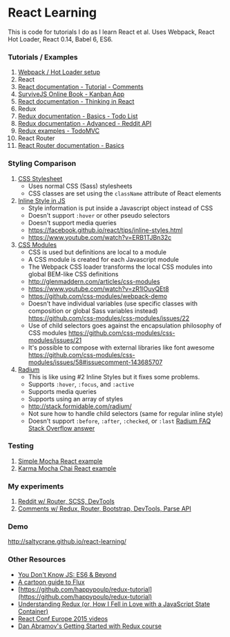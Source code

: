 # React Learning

This is code for tutorials I do as I learn React et al. Uses Webpack, React Hot Loader, React 0.14, Babel 6, ES6.

### Tutorials / Examples

1. [Webpack / Hot Loader setup](/1.0-webpack-react-hot-loader)
2. React
  1. [React documentation - Tutorial - Comments](/2.1-react-tutorial-comments)
  2. [SurviveJS Online Book - Kanban App](/2.2-survivejs-kanban)
  3. [React documentation - Thinking in React](/2.3-thinking-in-react)
3. Redux
  1. [Redux documentation - Basics - Todo List](/3.1-redux-basics-todo)
  2. [Redux documentation - Advanced - Reddit API](/3.2-redux-advanced-reddit)
  3. [Redux examples - TodoMVC](/3.3-redux-todomvc)
4. React Router
  1. [React Router documentation - Basics](/4.1-react-router-basics)

### Styling Comparison

1. [CSS Stylesheet](/5.1-contacts-css)
   - Uses normal CSS (Sass) stylesheets
   - CSS classes are set using the `className` attribute of React elements
2. [Inline Style in JS](/5.2-contacts-inline-style)
   - Style information is put inside a Javascript object instead of CSS
   - Doesn't support `:hover` or other pseudo selectors
   - Doesn't support media queries
   - https://facebook.github.io/react/tips/inline-styles.html
   - https://www.youtube.com/watch?v=ERB1TJBn32c
3. [CSS Modules](/5.3-contacts-css-modules)
   - CSS is used but definitions are local to a module
   - A CSS module is created for each Javascript module
   - The Webpack CSS loader transforms the local CSS modules into global BEM-like CSS definitions
   - http://glenmaddern.com/articles/css-modules
   - https://www.youtube.com/watch?v=zR1lOuyQEt8
   - https://github.com/css-modules/webpack-demo
   - Doesn't have individual variables
     (use specific classes with composition or global Sass variables instead)
     https://github.com/css-modules/css-modules/issues/22 
   - Use of child selectors goes against the encapsulation philosophy of CSS modules
     https://github.com/css-modules/css-modules/issues/21
   - It's possible to compose with external libraries like font awesome
     https://github.com/css-modules/css-modules/issues/58#issuecomment-143685707 
4. [Radium](/5.4-contacts-radium)
   - This is like using #2 Inline Styles but it fixes some problems.
   - Supports `:hover`, `:focus`, and `:active`
   - Supports media queries
   - Supports using an array of styles
   - http://stack.formidable.com/radium/
   - Not sure how to handle child selectors (same for regular inline style)
   - Doesn't support `:before`, `:after`, `:checked`, or `:last`
     [Radium FAQ](https://github.com/FormidableLabs/radium/tree/master/docs/faq#how-do-i-use-pseudo-selectors-like-checked-last-before-or-after)
     [Stack Overflow answer](http://stackoverflow.com/questions/28269669/css-pseudo-elements-in-react)

### Testing

1. [Simple Mocha React example](/6.1-mocha)
2. [Karma Mocha Chai React example](/6.2-karma-mocha-chai)

### My experiments

1. [Reddit w/ Router, SCSS, DevTools](/9.1-mash)
2. [Comments w/ Redux, Router, Bootstrap, DevTools, Parse API](/9.2-my-comments)

### Demo

http://saltycrane.github.io/react-learning/

### Other Resources

 - [You Don't Know JS: ES6 & Beyond](https://github.com/getify/You-Dont-Know-JS/tree/master/es6%20%26%20beyond)
 - [A cartoon guide to Flux](https://code-cartoons.com/a-cartoon-guide-to-flux-6157355ab207#.1suzo07zg)
 - [https://github.com/happypoulp/redux-tutorial](https://github.com/happypoulp/redux-tutorial)
 - [Understanding Redux (or, How I Fell in Love with a JavaScript State Container)](http://www.youhavetolearncomputers.com/blog/2015/9/15/a-conceptual-overview-of-redux-or-how-i-fell-in-love-with-a-javascript-state-container)
 - [React Conf Europe 2015 videos](https://www.youtube.com/channel/UCorlLn2oZfgOJ-FUcF2eZ1A/playlists)
 - [Dan Abramov's Getting Started with Redux course](https://egghead.io/series/getting-started-with-redux)
